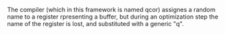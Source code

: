 The compiler (which in this framework is named qcor) assignes a random name to a register rpresenting a buffer, but during an optimization step the name of the register is lost, and substituted with a generic "q".